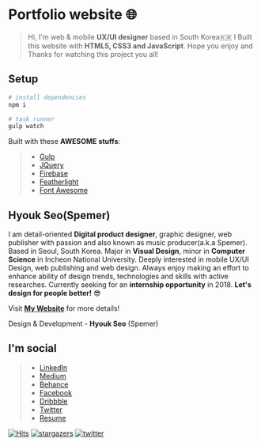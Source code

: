 # Portfolio website 🌐

> Hi, I'm web & mobile **UX/UI designer** based in South Korea🇰🇷 I Built this website with **HTML5, CSS3 and JavaScript**. Hope you enjoy and Thanks for watching this project you all!

## Setup

```bash
# install dependencies
npm i

# task runner
gulp watch
```

Built with these **AWESOME stuffs**:

> - [Gulp](https://gulpjs.com/)
> - [JQuery](https://jquery.com/)
> - [Firebase](https://firebase.google.com/)
> - [Featherlight](https://github.com/noelboss/featherlight)
> - [Font Awesome](http://fontawesome.io/)

## Hyouk Seo(Spemer)

I am detail-oriented **Digital product designer**, graphic designer, web publisher with passion and also known as music producer(a.k.a Spemer). Based in Seoul, South Korea. Major in **Visual Design**, minor in **Computer Science** in Incheon National University. Deeply interested in mobile UX/UI Design, web publishing and web design. Always enjoy making an effort to enhance ability of design trends, technologies and skills with active researches. Currently seeking for an **internship opportunity** in 2018. **Let's design for people better!** 😎

Visit **[My Website](https://spemer.com)** for more details!

Design & Development - **Hyouk Seo** (Spemer)

## I'm social

> - [LinkedIn](https://www.linkedin.com/in/hyouk-seo-0b6801122/)
> - [Medium](https://medium.com/@spemer)
> - [Behance](https://behance.net/spemer)
> - [Facebook](https://www.facebook.com/ghsspower)
> - [Dribbble](https://dribbble.com/spemer)
> - [Twitter](https://twitter.com/OfficialSpemer)
> - [Resume](https://docs.google.com/document/d/19k4fNueOGIZrsyS3PaqAeYrAtQdCukjE4LN2vIprKqU/edit?usp=sharing)

[![Hits](https://hits.seeyoufarm.com/api/count/incr/badge.svg?url=https%3A%2F%2Fgithub.com%2Fspemer%2Fspemer_portfolio&count_bg=%2379C83D&title_bg=%23555555&icon=&icon_color=%23E7E7E7&title=hits&edge_flat=false)](https://github.com/spemer/spemer_portfolio)
[![stargazers](https://img.shields.io/github/stars/spemer?style=social)](https://github.com/spemer)
[![twitter](https://img.shields.io/twitter/follow/officialspemer?style=social)](https://twitter.com/officialspemer)
